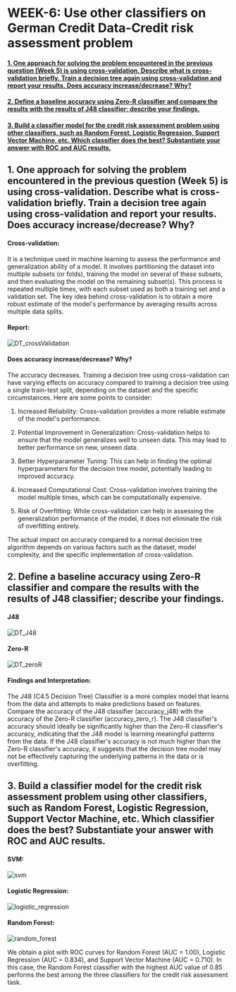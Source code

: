 # WEEK-6: Use other classifiers on German Credit Data-Credit risk assessment problem


#### [1. One approach for solving the problem encountered in the previous question (Week 5) is using cross-validation. Describe what is cross-validation briefly. Train a decision tree again using cross-validation and report your results. Does accuracy increase/decrease? Why?](#section-1)

#### [2. Define a baseline accuracy using Zero-R classifier and compare the results with the results of J48 classifier; describe your findings.](#section-2)

#### [3. Build a classifier model for the credit risk assessment problem using other classifiers, such as Random Forest, Logistic Regression, Support Vector Machine, etc. Which classifier does the best? Substantiate your answer with ROC and AUC results.](#section-3)


## 1. One approach for solving the problem encountered in the previous question (Week 5) is using cross-validation. Describe what is cross-validation briefly. Train a decision tree again using cross-validation and report your results. Does accuracy increase/decrease? Why?<a name="section-1"></a>

#### Cross-validation:

It is a technique used in machine learning to assess the performance and generalization ability of a model. It involves partitioning the dataset into multiple subsets (or folds), training the model on several of these subsets, and then evaluating the model on the remaining subset(s). This process is repeated multiple times, with each subset used as both a training set and a validation set. The key idea behind cross-validation is to obtain a more robust estimate of the model's performance by averaging results across multiple data splits.

#### Report:

![DT_crossValidation](https://github.com/00Pratik-Biswas00/College_Sixth_Semester_Labs/assets/114896796/17bc72c7-174c-4325-8243-7744c73db45f)

#### Does accuracy increase/decrease? Why?

The accuracy decreases. Training a decision tree using cross-validation can have varying effects on accuracy compared to training a decision tree using a single train-test split, depending on the dataset and the specific circumstances. Here are some points to consider:

1. Increased Reliability: Cross-validation provides a more reliable estimate of the model's performance.

2. Potential Improvement in Generalization: Cross-validation helps to ensure that the model generalizes well to unseen data. This may lead to better performance on new, unseen data.

3. Better Hyperparameter Tuning: This can help in finding the optimal hyperparameters for the decision tree model, potentially leading to improved accuracy.

4. Increased Computational Cost: Cross-validation involves training the model multiple times, which can be computationally expensive.

5. Risk of Overfitting: While cross-validation can help in assessing the generalization performance of the model, it does not eliminate the risk of overfitting entirely.

The actual impact on accuracy compared to a normal decision tree algorithm depends on various factors such as the dataset, model complexity, and the specific implementation of cross-validation.

## 2. Define a baseline accuracy using Zero-R classifier and compare the results with the results of J48 classifier; describe your findings.<a name="section-2"></a>

#### J48

![DT_J48](https://github.com/00Pratik-Biswas00/College_Sixth_Semester_Labs/assets/114896796/0752b05b-19b4-40bc-b72b-cb56e744f727)


#### Zero-R

![DT_zeroR](https://github.com/00Pratik-Biswas00/College_Sixth_Semester_Labs/assets/114896796/5783cb86-ff76-4f66-8b9c-448458039ad8)

#### Findings and Interpretation:

The J48 (C4.5 Decision Tree) Classifier is a more complex model that learns from the data and attempts to make predictions based on features.
Compare the accuracy of the J48 classifier (accuracy_j48) with the accuracy of the Zero-R classifier (accuracy_zero_r). The J48 classifier's accuracy should ideally be significantly higher than the Zero-R classifier's accuracy, indicating that the J48 model is learning meaningful patterns from the data.
If the J48 classifier's accuracy is not much higher than the Zero-R classifier's accuracy, it suggests that the decision tree model may not be effectively capturing the underlying patterns in the data or is overfitting.

## 3. Build a classifier model for the credit risk assessment problem using other classifiers, such as Random Forest, Logistic Regression, Support Vector Machine, etc. Which classifier does the best? Substantiate your answer with ROC and AUC results. <a name="section-3"></a>

#### SVM:

![svm](https://github.com/00Pratik-Biswas00/College_Sixth_Semester_Labs/assets/114896796/6cac765e-de99-4101-a82c-a4310acafcc6)

#### Logistic Regression:

![logistic_regression](https://github.com/00Pratik-Biswas00/College_Sixth_Semester_Labs/assets/114896796/8879efe7-bc85-4d12-8abf-796313fc9219)

#### Random Forest:

![random_forest](https://github.com/00Pratik-Biswas00/College_Sixth_Semester_Labs/assets/114896796/a7aed3b6-7f31-400e-a1db-3399ecb51ca0)

We obtain a plot with ROC curves for Random Forest (AUC = 1.00), Logistic Regression (AUC = 0.834), and Support Vector Machine (AUC = 0.710). In this case, the Random Forest classifier with the highest AUC value of 0.85 performs the best among the three classifiers for the credit risk assessment task.



